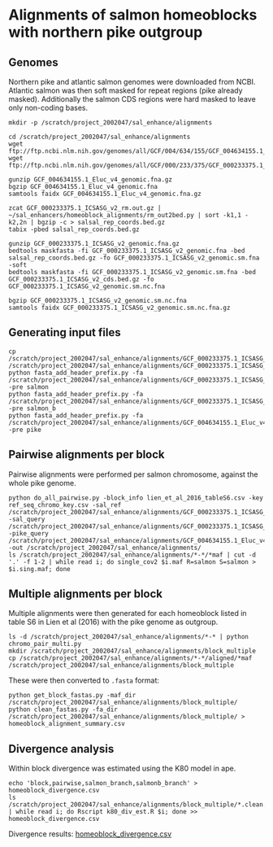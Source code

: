 # Alignments of salmon homeoblocks with northern pike outgroup

## Genomes

Northern pike and atlantic salmon genomes were downloaded from NCBI. Atlantic salmon was then soft masked for repeat regions (pike already masked). Additionally the salmon CDS regions were hard masked to leave only non-coding bases.

```shell script
mkdir -p /scratch/project_2002047/sal_enhance/alignments

cd /scratch/project_2002047/sal_enhance/alignments
wget ftp://ftp.ncbi.nlm.nih.gov/genomes/all/GCF/004/634/155/GCF_004634155.1_Eluc_v4/GCF_004634155.1_Eluc_v4_genomic.fna.gz
wget ftp://ftp.ncbi.nlm.nih.gov/genomes/all/GCF/000/233/375/GCF_000233375.1_ICSASG_v2/GCF_000233375.1_ICSASG_v2_genomic.fna.gz

gunzip GCF_004634155.1_Eluc_v4_genomic.fna.gz 
bgzip GCF_004634155.1_Eluc_v4_genomic.fna
samtools faidx GCF_004634155.1_Eluc_v4_genomic.fna.gz

zcat GCF_000233375.1_ICSASG_v2_rm.out.gz | ~/sal_enhancers/homeoblock_alignments/rm_out2bed.py | sort -k1,1 -k2,2n | bgzip -c > salsal_rep_coords.bed.gz
tabix -pbed salsal_rep_coords.bed.gz

gunzip GCF_000233375.1_ICSASG_v2_genomic.fna.gz
bedtools maskfasta -fi GCF_000233375.1_ICSASG_v2_genomic.fna -bed salsal_rep_coords.bed.gz -fo GCF_000233375.1_ICSASG_v2_genomic.sm.fna -soft
bedtools maskfasta -fi GCF_000233375.1_ICSASG_v2_genomic.sm.fna -bed GCF_000233375.1_ICSASG_v2_cds.bed.gz -fo GCF_000233375.1_ICSASG_v2_genomic.sm.nc.fna

bgzip GCF_000233375.1_ICSASG_v2_genomic.sm.nc.fna
samtools faidx GCF_000233375.1_ICSASG_v2_genomic.sm.nc.fna.gz 
```

## Generating input files

```shell script
cp /scratch/project_2002047/sal_enhance/alignments/GCF_000233375.1_ICSASG_v2_genomic.sm.nc.fna.gz /scratch/project_2002047/sal_enhance/alignments/GCF_000233375.1_ICSASG_v2_genomic.sm.nc.salb.fna.gz
python fasta_add_header_prefix.py -fa /scratch/project_2002047/sal_enhance/alignments/GCF_000233375.1_ICSASG_v2_genomic.sm.nc.fna.gz -pre salmon
python fasta_add_header_prefix.py -fa /scratch/project_2002047/sal_enhance/alignments/GCF_000233375.1_ICSASG_v2_genomic.sm.nc.salb.fna.gz -pre salmon_b
python fasta_add_header_prefix.py -fa /scratch/project_2002047/sal_enhance/alignments/GCF_004634155.1_Eluc_v4_genomic.fna.gz -pre pike
```

## Pairwise alignments per block

Pairwise alignments were performed per salmon chromosome, against the whole pike genome.

```shell script
python do_all_pairwise.py -block_info lien_et_al_2016_tableS6.csv -key ref_seq_chromo_key.csv -sal_ref /scratch/project_2002047/sal_enhance/alignments/GCF_000233375.1_ICSASG_v2_genomic.sm.nc.rename.fa -sal_query /scratch/project_2002047/sal_enhance/alignments/GCF_000233375.1_ICSASG_v2_genomic.sm.nc.salb.rename.fa -pike_query /scratch/project_2002047/sal_enhance/alignments/GCF_004634155.1_Eluc_v4_genomic.rename.fa -out /scratch/project_2002047/sal_enhance/alignments/
ls /scratch/project_2002047/sal_enhance/alignments/*-*/*maf | cut -d '.' -f 1-2 | while read i; do single_cov2 $i.maf R=salmon S=salmon > $i.sing.maf; done
```

## Multiple alignments per block

Multiple alignments were then generated for each homeoblock listed in table S6 in Lien et al (2016) with the pike genome as outgroup.

```shell script
ls -d /scratch/project_2002047/sal_enhance/alignments/*-* | python chromo_pair_multi.py 
mkdir /scratch/project_2002047/sal_enhance/alignments/block_multiple
cp /scratch/project_2002047/sal_enhance/alignments/*-*/aligned/*maf /scratch/project_2002047/sal_enhance/alignments/block_multiple
```

These were then converted to ```.fasta``` format:

```shell script
python get_block_fastas.py -maf_dir /scratch/project_2002047/sal_enhance/alignments/block_multiple/
python clean_fastas.py -fa_dir /scratch/project_2002047/sal_enhance/alignments/block_multiple/ > homeoblock_alignment_summary.csv
```

## Divergence analysis

Within block divergence was estimated using the K80 model in ape.

```shell script
echo 'block,pairwise,salmon_branch,salmonb_branch' > homeoblock_divergence.csv
ls /scratch/project_2002047/sal_enhance/alignments/block_multiple/*.clean.fa | while read i; do Rscript k80_div_est.R $i; done >> homeoblock_divergence.csv
```

Divergence results: [homeoblock_divergence.csv](homeoblock_divergence.csv)